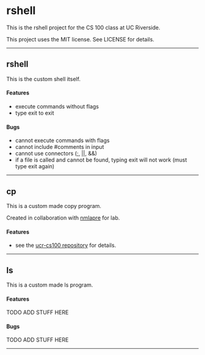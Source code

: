 # rshell

This is the rshell project for the CS 100 class at UC Riverside.

This project uses the MIT license. See LICENSE for details.

* * *

## rshell

This is the custom shell itself.

#### Features

- execute commands without flags
- type exit to exit

#### Bugs

- cannot execute commands with flags
- cannot include #comments in input
- cannot use connectors (;, ||, &&)
- if a file is called and cannot be found, typing exit will not work (must type exit again)

* * *

## cp

This is a custom made copy program.

Created in collaboration with [nmlapre](http://github.com/nmlapre) for lab.

#### Features

- see the [ucr-cs100 repository](http://github.com/mikeizbicki/ucr-cs100/tree/cs100-2014fall/assignments/lab/lab5-cp) for details.

* * *

## ls

This is a custom made ls program.

#### Features

TODO ADD STUFF HERE

#### Bugs

TODO ADD STUFF HERE

* * *
